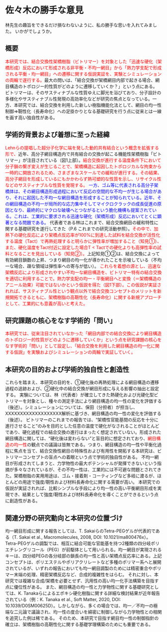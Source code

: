 # 佐々木の勝手な意見

林先生の趣旨をできるだけ損なわないように、私の勝手な思いを入れてみました。
いかがでしょうか。

## 概要

<span style="color:red">本研究では、結合交換性架橋樹脂（ビトリマー）を対象とした「迅速な硬化（架橋形成）反応において形成される非平衡・不均一網目」から「熱力学支配で形成される平衡・均一網目」への遷移に関する仮説実証を、実験とシミュレーションの両輪で遂行する。</span>最大の問いは、「結合交換が架橋網目内部で起きる場合、網目構造のトポロジー的性質がどのように遷移していくか？」という点にある。
ビトリマーは、そのサスティナブルな性質ゆえに脚光を浴びており、分子設計の多様化やサスティナブル性発現の高効率化などが研究の焦点となっている。一方、本研究では、結合交換を利用した新しい樹脂機能化法として、網目の均一性制御⇒靭性化（長寿命化）への足掛かりとなる基礎研究を行う点に従来とは一線を画す高い独自性がある。

## 学術的背景および着想に至った経緯
<span style="color:red">Lehnらの提唱した超分子化学に端を発した動的共有結合という概念を拡張する形で、</span>近年、高分子網目構造内で共有結合の交換が起こる機能性架橋樹脂「ビトリマー」が注目されている（図1上部）。<span style="color:red">結合交換が進行する温度条件下において分子鎖の繋ぎ変えが生じることで、架橋構造に起因したトポロジカルな拘束から一時的に開放されるため、さまざまなスケールでの緩和が進行する。その結果、高分子網目を形成しているにもかかわらず熱可塑的な性質を示し、リサイクル性などのサスティナブルな性質を発現する。</span>
<span style="color:blue">一方、ゴム等に代表される高分子架橋体は、その網目構造形成過程において反応の空間的な不均一が生じる場合があり、それに起因した不均一な網目構造を形成することが知られている。近年、その網目構造の不均一が局所的な応力集中そしてマイクロクラックの成長促進の原因となり、最終的にマクロな破壊へとつながるという脆化機構も提案されている。これは、工業的に要求される迅速な硬化（架橋形成）反応においてとくに顕著となる問題である。</span>
代表者である林はこれまで、結合交換網目の緩和特性に関する基礎研究を遂行してきた（P.6 これまでの研究活動参照）。<span style="color:red">その中で、加熱下の硬化反応により架橋点反応率が100%に到達した試料を結合交換が活性化する温度（Tact）で再熱処理すると明らかに弾性率が増加すること（知見①）、また、硬化温度をTact付近に設定した場合T < Tactでの硬化よりも高弾性率の試料となることを見出している（知見②）。</span>上記知見①②は、結合交換によって有効網目鎖数の上昇、つまり網目の均一化が導かれたことを示唆している（不均一な場合、疎な領域は弾性率への寄与が低い）。
<span style="color:red">これらを着想の源とし、迅速な架橋反応により形成されやすい不均一な網目構造を、ビトリマー特有の結合交換を適切に利用することで。熱力学支配の均一・平衡網目へと変換（＝架橋構造のアニール効果）可能ではないかという仮説を得た（図1下部）。この仮説が実証されれば、サスティナブル性という観点以外で結合交換コンセプトのメリットを新規開拓できるともに、架橋樹脂の高靭性化（長寿命化）に関する新規アプローチとして、工業的にも意義が高いと考えた。</span>

## 研究課題の核心をなす学術的「問い」

<span style="color:red">本研究では、従来注目されていなかった「網目内部での結合交換により網目構造のトポロジー的性質がどのように遷移していくか」という点を研究課題の核心をなす学術的「問い」として設定し、「結合交換を利用した網目構造の均一化に関する仮説」を実験およびシミュレーションの両輪で実証していく。</span>

## 本研究の目的および学術的独自性と創造性

これらを踏まえ、本研究の目的を、①硬化後の再熱処理による網目構造の遷移過程の追跡および、②硬化中の結合交換が網目形成に与える影響の抽出と設定する。
実験については、林（代表者）が確立してきた熱硬化および光硬化型ビトリマーを対象とし、種々の測定手法により網目構造の均一性の変化を評価する（後述）。シミュレーションについては、保田（分担者）が担当し、XXXXXXXXXXXXXXXXXXX解析に基づき、網目構造の均一性の変化を評価する（後述）。
ビトリマーのこれまでの報告では、“架橋性官能基間の反応を十分に進行させること”のみを目的とした任意の温度で硬化がなされることがほとんどであり、硬化過程での結合交換の進行はまったく想定されていない。形成された網目構造に関しては、“硬化後は変わらない”と盲目的に想定されており、<span style="color:red">網目構造の均一性</span>の観点での議論は皆無である。つまり、網目構造の均一性や平衡化過程に焦点を当て、結合交換性網目の特殊性および有用性を開拓する本研究は、ビトリマーコンセプトの盲点への着眼という点で学術的独自性がある。
不均一網目が形成されてしまうと、力学物性の最大ポテンシャルが発揮できないという指摘が多々なされているが、その不均一性は、工業的には不可避な問題とされてきた。架橋樹脂の実用用途は、ゴム・接着剤・コーティングなど多岐に渡るが、ほとんどの用途で強度/靭性および材料長寿命化に関する需要が高い。
本研究での仮説が実証されれば、比較シンプルな手段により均一性の高い平衡網目形成を実現でき、結果として強度/靭性および材料長寿命化を導くことができるという点に創造性がある。

## 関連分野の研究動向と本研究の位置づけ

均一網目形成に関する報告としては、T. SakaiらのTetra-PEGゲルが代表的である（T. Sakai et al., Macromolecules, 2008, DOI: 10.1021/ma800476x）。
Tetra-PEGゲルの調製では、相互に結合可能な官能基を持つ2種類の四分岐ポリエチレングリコール（PEG）が前駆体として用いられる。均一網目が実現されるキーは、四分岐PEGの各分岐部の鎖長の均一性と高い架橋点反応率にある。上記コンセプトは、ポリエステルやポリアクリレートなど多種のポリマー系へと展開されているが、いずれの報告においても均一網目調製のためには精密重合やポリマー末端の処理、精密架橋反応など、合成的複雑性をはらむ。
それに対し、本研究では複雑な合成/架橋を必要とせず、汎用性の高い均一化手法構築を目指す点に優位性がある。
また、網目構造の均一性と力学物性に関する基礎研究としては、K. Tanakaらによるエポキシ硬化樹脂に関する詳細な検討結果が近年報告されている（例：K. Tanaka et al., Soft Matter, 2020, DOI: 10.1039/D0SM00625D）。しかしながら、多くの場合では、均一／不均一の極端な二元論で議論され、均一性の度合いを綿密に制御しながら力学物性との相関を追究した例は稀である。
そのため、本研究で目指す網目均一性の制御指針の確立は、架橋樹脂の高靭性化に関する基礎学理構築のためにも重要である。
